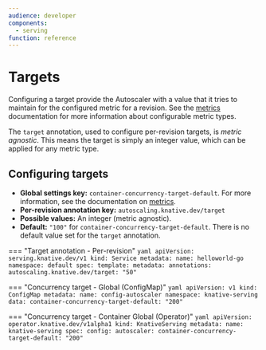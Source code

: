 ```yaml
---
audience: developer
components:
  - serving
function: reference
---
```


# Targets

Configuring a target provide the Autoscaler with a value that it tries to maintain for the configured metric for a revision.
See the [metrics](autoscaling-metrics.md) documentation for more information about configurable metric types.

The `target` annotation, used to configure per-revision targets,  is _metric agnostic_. This means the target is simply an integer value, which can be applied for any metric type.

## Configuring targets

* **Global settings key:** `container-concurrency-target-default`. For more information, see the documentation on [metrics](autoscaling-metrics.md).
* **Per-revision annotation key:** `autoscaling.knative.dev/target`
* **Possible values:** An integer (metric agnostic).
* **Default:** `"100"` for `container-concurrency-target-default`. There is no default value set for the `target` annotation.


=== "Target annotation - Per-revision"
    ```yaml
    apiVersion: serving.knative.dev/v1
    kind: Service
    metadata:
      name: helloworld-go
      namespace: default
    spec:
      template:
        metadata:
          annotations:
            autoscaling.knative.dev/target: "50"
    ```

=== "Concurrency target - Global (ConfigMap)"
    ```yaml
    apiVersion: v1
    kind: ConfigMap
    metadata:
     name: config-autoscaler
     namespace: knative-serving
    data:
     container-concurrency-target-default: "200"
    ```

=== "Concurrency target - Container Global (Operator)"
    ```yaml
    apiVersion: operator.knative.dev/v1alpha1
    kind: KnativeServing
    metadata:
      name: knative-serving
    spec:
      config:
        autoscaler:
          container-concurrency-target-default: "200"
    ```
